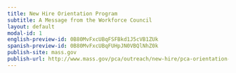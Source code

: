 ```yaml
---
title: New Hire Orientation Program
subtitle: A Message from the Workforce Council
layout: default
modal-id: 1
english-preview-id: 0B80MvFxcUBqFSFBkd1J5cVB1ZUk
spanish-preview-id: 0B80MvFxcUBqFUHpJN0VBQlNhZ0k
publish-site: mass.gov
publish-url: http://www.mass.gov/pca/outreach/new-hire/pca-orientation-curriculum-and-program-materials.html
---
```

